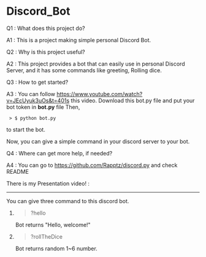 # Discord_Bot

Q1 : What does this project do?

A1 : This is a project making simple personal Discord Bot.


Q2 : Why is this project useful?

A2 : This project provides a bot that can easily use in personal Discord Server, and it has some commands like greeting, Rolling dice.


Q3 : How to get started?

A3 : You can follow https://www.youtube.com/watch?v=JEcUyuk3uOs&t=401s this video.
     Download this bot.py file and put your bot token in **bot.py** file
     Then, 
     
     > $ python bot.py 

to start the bot.

Now, you can give a simple command in your discord server to your bot.

Q4 : Where can get more help, if needed?

A4 : You can go to https://github.com/Rapptz/discord.py and check README

There is my Presentation video!
: 

-----

You can give three command to this discord bot.
1. > ?hello

    Bot returns "Hello, welcome!"

2. > ?rollTheDice

    Bot returns random 1~6 number.

